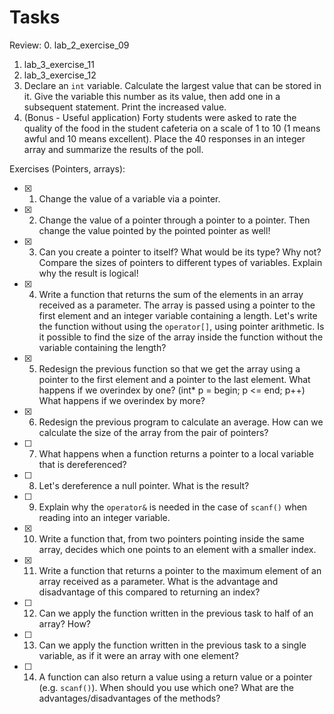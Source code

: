 # Tasks

Review:
0. lab_2_exercise_09
1. lab_3_exercise_11
2. lab_3_exercise_12
3. Declare an `int` variable. Calculate the largest value that can be stored in
   it. Give the variable this number as its value, then add one in a subsequent
   statement. Print the increased value.
4. (Bonus - Useful application) Forty students were asked to rate the quality of the food in the student cafeteria on a
scale of 1 to 10 (1 means awful and 10 means excellent). Place the 40 responses in an
integer array and summarize the results of the poll.

Exercises (Pointers, arrays):
- [x] 1. Change the value of a variable via a pointer.
- [x] 2. Change the value of a pointer through a pointer to a pointer. Then change the
   value pointed by the pointed pointer as well!
- [x] 3. Can you create a pointer to itself? What would be its type? Why not? Compare
   the sizes of pointers to different types of variables. Explain why the result
   is logical!
- [x] 4. Write a function that returns the sum of the elements in an array received as
   a parameter. The array is passed using a pointer to the first element and an
   integer variable containing a length. Let's write the function without using
   the `operator[]`, using pointer arithmetic. Is it possible to find the size
   of the array inside the function without the variable containing the length?
- [x] 5. Redesign the previous function so that we get the array using a pointer to
   the first element and a pointer to the last element. What happens if we
   overindex by one? (int* p = begin; p <= end; p++) What happens if we overindex by more?
- [x] 6. Redesign the previous program to calculate an average. How can we calculate
   the size of the array from the pair of pointers?
- [ ] 7. What happens when a function returns a pointer to a local variable that is
   dereferenced?
- [ ] 8. Let's dereference a null pointer. What is the result?
- [ ] 9. Explain why the `operator&` is needed in the case of `scanf()` when reading
   into an integer variable.
- [x] 10. Write a function that, from two pointers pointing inside the same array,
    decides which one points to an element with a smaller index.
- [x] 11. Write a function that returns a pointer to the maximum element of an array
    received as a parameter. What is the advantage and disadvantage of this
    compared to returning an index?
- [ ] 12. Can we apply the function written in the previous task to half of an array?
    How?
- [ ] 13. Can we apply the function written in the previous task to a single variable,
    as if it were an array with one element?
- [ ] 14. A function can also return a value using a return value or a pointer (e.g.
    `scanf()`). When should you use which one? What are the
    advantages/disadvantages of the methods?